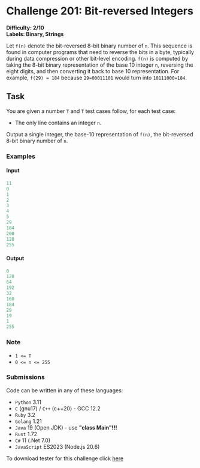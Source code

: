 # Challenge 201: Bit-reversed Integers

**Difficulty: 2/10  
Labels: Binary, Strings**

Let `f(n)` denote the bit-reversed 8-bit binary number of `n`. This sequence is found in computer programs that need to reverse the bits in a byte, typically during data compression or other bit-level encoding. `f(n)` is computed by taking the 8-bit binary representation of the base 10 integer `n`, reversing the eight digits, and then converting it back to base 10 representation.
For example, `f(29) = 184` because `29=00011101` would turn into `10111000=184`.

## Task

You are given a number `T` and `T` test cases follow, for each test case:

- The only line contains an integer `n`.

Output a single integer, the base-10 representation of `f(n)`, the bit-reversed 8-bit binary number of `n`.

### Examples

#### Input

```rust
11
0
1
2
3
4
5
29
184
200
128
255
```

#### Output

```rust
0
‌128
64
192
32
160
184
29
19
1
255
```

### Note

- `1 <= T`
- `0 <= n <= 255`

### Submissions

Code can be written in any of these languages:

- `Python` 3.11
- `C` (gnu17) / `C++` (c++20) - GCC 12.2
- `Ruby` 3.2
- `Golang` 1.21
- `Java` 19 (Open JDK) - use **"class Main"!!!**
- `Rust` 1.72
- `C#` 11 (.Net 7.0)
- `JavaScript` ES2023 (Node.js 20.6)

To download tester for this challenge click [here](https://downgit.github.io/#/home?url=https://github.com/Pomroka/PreviousChallenges/tree/main/Challenge_201)

